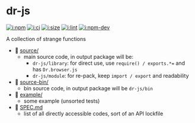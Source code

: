# dr-js

[![i:npm]][l:npm]
[![i:ci]][l:ci]
[![i:size]][l:size]
[![i:lint]][l:lint]
[![i:npm-dev]][l:npm]

A collection of strange functions

[i:npm]: https://img.shields.io/npm/v/dr-js.svg?colorB=blue
[i:npm-dev]: https://img.shields.io/npm/v/dr-js/dev.svg
[l:npm]: https://www.npmjs.com/package/dr-js
[i:ci]: https://img.shields.io/travis/dr-js/dr-js/master.svg
[l:ci]: https://travis-ci.org/dr-js/dr-js
[i:size]: https://packagephobia.now.sh/badge?p=dr-js
[l:size]: https://packagephobia.now.sh/result?p=dr-js
[i:lint]: https://img.shields.io/badge/code_style-standard_ES6+-yellow.svg
[l:lint]: https://standardjs.com

[//]: # (NON_PACKAGE_CONTENT)

- 📁 [source/](source/)
  - main source code, in output package will be:
    - `dr-js/library`: for direct use, use `require() / exports.*=` and has `Dr.browser.js`
    - `dr-js/module`: for re-pack, keep `import / export` and readability
- 📁 [source-bin/](source-bin/)
  - bin source code, in output package will be `dr-js/bin`
- 📁 [example/](example/)
  - some example (unsorted tests)
- 📄 [SPEC.md](SPEC.md)
  - list of all directly accessible codes, sort of an API lockfile
